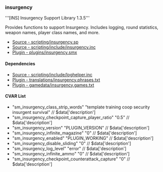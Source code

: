 ### insurgency
'''[INS] Insurgency Support Library 1.3.5'''

Provides functions to support Insurgency. Includes logging, round statistics, weapon names, player class names, and more.

 * [Source - scripting/insurgency.sp](https://github.com/jaredballou/insurgency-sourcemod/blob/master/scripting/insurgency.sp?raw=true)
 * [Source - scripting/include/insurgency.inc](https://github.com/jaredballou/insurgency-sourcemod/blob/master/scripting/include/insurgency.inc?raw=true)
 * [Plugin - plugins/insurgency.smx](https://github.com/jaredballou/insurgency-sourcemod/blob/master/plugins/insurgency.smx?raw=true)

#### Dependencies
 * [Source - scripting/include/loghelper.inc](https://github.com/jaredballou/insurgency-sourcemod/blob/master/scripting/include/loghelper.inc?raw=true)
 * [Plugin - translations/insurgency.phrases.txt](https://github.com/jaredballou/insurgency-sourcemod/blob/master/translations/insurgency.phrases.txt?raw=true)
 * [Plugin - gamedata/insurgency.games.txt](https://github.com/jaredballou/insurgency-sourcemod/blob/master/gamedata/insurgency.games.txt?raw=true)
#### CVAR List
 * "sm_insurgency_class_strip_words" "template training coop security insurgent survival" // $data['description']
 * "sm_insurgency_checkpoint_capture_player_ratio" "0.5" // $data['description']
 * "sm_insurgency_version" "PLUGIN_VERSION" // $data['description']
 * "sm_insurgency_infinite_magazine" "0" // $data['description']
 * "sm_insurgency_enabled" "PLUGIN_WORKING" // $data['description']
 * "sm_insurgency_disable_sliding" "0" // $data['description']
 * "sm_insurgency_log_level" "error" // $data['description']
 * "sm_insurgency_infinite_ammo" "0" // $data['description']
 * "sm_insurgency_checkpoint_counterattack_capture" "0" // $data['description']
